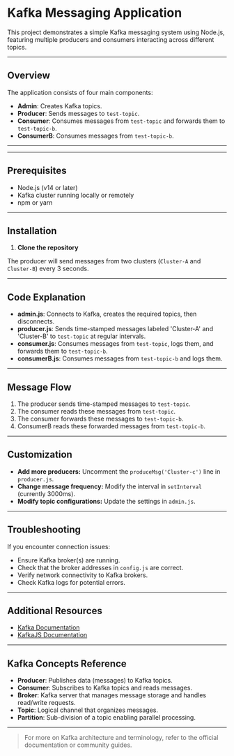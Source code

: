 # Kafka Messaging Application

This project demonstrates a simple Kafka messaging system using Node.js, featuring multiple producers and consumers interacting across different topics.

---

## Overview

The application consists of four main components:

- **Admin**: Creates Kafka topics.
- **Producer**: Sends messages to `test-topic`.
- **Consumer**: Consumes messages from `test-topic` and forwards them to `test-topic-b`.
- **ConsumerB**: Consumes messages from `test-topic-b`.

---


---

## Prerequisites

- Node.js (v14 or later)
- Kafka cluster running locally or remotely
- npm or yarn

---

## Installation

1. **Clone the repository**



The producer will send messages from two clusters (`Cluster-A` and `Cluster-B`) every 3 seconds.

---

## Code Explanation

- **admin.js**: Connects to Kafka, creates the required topics, then disconnects.
- **producer.js**: Sends time-stamped messages labeled 'Cluster-A' and 'Cluster-B' to `test-topic` at regular intervals.
- **consumer.js**: Consumes messages from `test-topic`, logs them, and forwards them to `test-topic-b`.
- **consumerB.js**: Consumes messages from `test-topic-b` and logs them.

---

## Message Flow

1. The producer sends time-stamped messages to `test-topic`.
2. The consumer reads these messages from `test-topic`.
3. The consumer forwards these messages to `test-topic-b`.
4. ConsumerB reads these forwarded messages from `test-topic-b`.

---

## Customization

- **Add more producers:** Uncomment the `produceMsg('Cluster-c')` line in `producer.js`.
- **Change message frequency:** Modify the interval in `setInterval` (currently 3000ms).
- **Modify topic configurations:** Update the settings in `admin.js`.

---

## Troubleshooting

If you encounter connection issues:

- Ensure Kafka broker(s) are running.
- Check that the broker addresses in `config.js` are correct.
- Verify network connectivity to Kafka brokers.
- Check Kafka logs for potential errors.

---

## Additional Resources

- [Kafka Documentation](https://kafka.apache.org/documentation/)
- [KafkaJS Documentation](https://kafka.js.org/docs/)

---

## Kafka Concepts Reference

- **Producer**: Publishes data (messages) to Kafka topics.
- **Consumer**: Subscribes to Kafka topics and reads messages.
- **Broker**: Kafka server that manages message storage and handles read/write requests.
- **Topic**: Logical channel that organizes messages.
- **Partition**: Sub-division of a topic enabling parallel processing.

---

> For more on Kafka architecture and terminology, refer to the official documentation or community guides.
